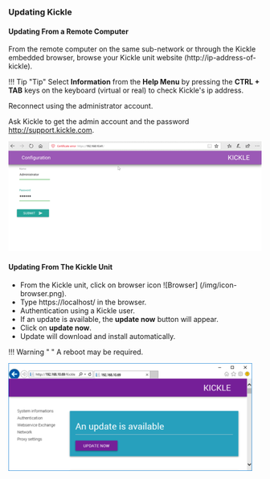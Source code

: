 <!--
    Page : Administration/Update
    Author : Alexis CONIA
    Latest Update : 27/03/2016
    Confidential : No
	Partner : No
	Public : Yes
    Version : 1.0
-->
### Updating Kickle

#### Updating From a Remote Computer

From the remote computer on the same sub-network or through the Kickle embedded browser, browse your Kickle unit website (http://ip-address-of-kickle).

!!! Tip "Tip"
    Select **Information** from the **Help Menu** by pressing the **CTRL + TAB** keys on the keyboard (virtual or real) to check Kickle's ip address.

Reconnect using the administrator account.

Ask Kickle to get the admin account and the password <http://support.kickle.com>.

![Setting Up](../img/admin-home.png)

#### Updating From The Kickle Unit

- From the Kickle unit, click on browser icon ![Browser] (/img/icon-browser.png).
- Type https://localhost/ in the browser.
- Authentication using a Kickle user.
- If an update is available, the **update now** button will appear.
- Click on **update now**.
- Update will download and install automatically.

!!! Warning " "
    A reboot may be required.

![Setting Up](../img/update2.png)
